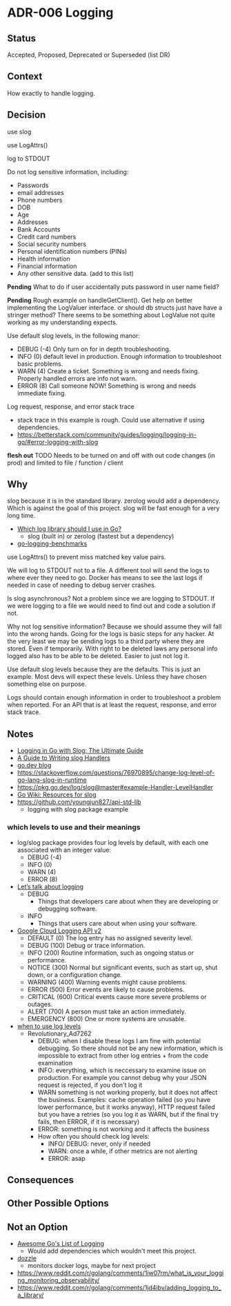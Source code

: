 # ADR-006 Logging

## Status

Accepted, Proposed, Deprecated or Superseded (list DR)

## Context

How exactly to handle logging.

## Decision

use slog

use LogAttrs()

log to STDOUT

Do not log sensitive information, including:
- Passwords
- email addresses
- Phone numbers
- DOB
- Age
- Addresses
- Bank Accounts
- Credit card numbers
- Social security numbers
- Personal identification numbers (PINs)
- Health information
- Financial information
- Any other sensitive data. (add to this list)

**Pending** What to do if user accidentally puts password in user name field?

**Pending** Rough example on handleGetClient(). Get help on better implementing
the LogValuer interface. or should db structs just have have a stringer method?
There seems to be something about LogValue not quite working as my understanding expects.

Use default slog levels, in the following manor:
  - DEBUG (-4) Only turn on for in depth troubleshooting.
  - INFO (0) default level in production. Enough information to troubleshoot basic problems.
  - WARN (4) Create a ticket. Something is wrong and needs fixing. Properly handled errors are info not warn.
  - ERROR (8) Call someone NOW! Something is wrong and needs immediate fixing.

Log request, response, and error stack trace
- stack trace in this example is rough. Could use alternative if using dependencies.
- https://betterstack.com/community/guides/logging/logging-in-go/#error-logging-with-slog


**flesh out**
TODO Needs to be turned on and off with out code changes (in prod) and limited to file /  function / client



## Why

slog because it is in the standard library. zerolog would add a dependency. 
Which is against the goal of this project. slog will be fast enough for a very
long time.
- [Which log library should I use in Go?](https://www.bytesizego.com/blog/which-log-library-go)
  - slog (built in) or zerolog (fastest but a dependency)
- [go-logging-benchmarks ](https://github.com/betterstack-community/go-logging-benchmarks)

use LogAttrs() to prevent miss matched key value pairs.

We will log to STDOUT not to a file. A different tool will send the logs to where
ever they need to go. Docker has means to see the last logs if needed in case of
needing to debug server crashes.

Is slog asynchronous? Not a problem since we are logging to STDOUT. If we were
logging to a file we would need to find out and code a solution if not.

Why not log sensitive information? Because we should assume they will fall into
the wrong hands. Going for the logs is basic steps for any hacker. At the very
least we may be sending logs to a third party where they
are stored. Even if temporarily. With right to be deleted laws any personal info
logged also has to be able to be deleted. Easier to just not log it.

Use default slog levels because they are the defaults. This is just an example.
Most devs will expect these levels. Unless they have chosen something else on purpose.

Logs should contain enough information in order to troubleshoot a problem when reported.
For an API that is at least the request, response, and error stack trace.

## Notes

- [Logging in Go with Slog: The Ultimate Guide](https://betterstack.com/community/guides/logging/logging-in-go/)
- [A Guide to Writing slog Handlers](https://github.com/golang/example/blob/master/slog-handler-guide/README.md)
- [go.dev blog](https://go.dev/blog/slog)
- https://stackoverflow.com/questions/76970895/change-log-level-of-go-lang-slog-in-runtime
- https://pkg.go.dev/log/slog@master#example-Handler-LevelHandler
- [Go Wiki: Resources for slog](https://go.dev/wiki/Resources-for-slog)
- https://github.com/youngjun827/api-std-lib
  - logging with slog package example

### which levels to use and their meanings

- log/slog package provides four log levels by default, with each one associated with an integer value:
  - DEBUG (-4)
  - INFO (0)
  - WARN (4)
  - ERROR (8)
- [Let’s talk about logging](https://dave.cheney.net/2015/11/05/lets-talk-about-logging)
  - DEBUG
    - Things that developers care about when they are developing or debugging software.
  - INFO
    - Things that users care about when using your software.
- [Google Cloud Logging API v2](https://cloud.google.com/logging/docs/reference/v2/rest/v2/LogEntry)
  - DEFAULT 	(0) The log entry has no assigned severity level.
  - DEBUG 	(100) Debug or trace information.
  - INFO 	(200) Routine information, such as ongoing status or performance.
  - NOTICE 	(300) Normal but significant events, such as start up, shut down, or a configuration change.
  - WARNING 	(400) Warning events might cause problems.
  - ERROR 	(500) Error events are likely to cause problems.
  - CRITICAL 	(600) Critical events cause more severe problems or outages.
  - ALERT 	(700) A person must take an action immediately.
  - EMERGENCY 	(800) One or more systems are unusable.
- [when to use log levels](https://www.reddit.com/r/golang/comments/1ctaz7n/when_to_use_slog_levels/)
  - Revolutionary_Ad7262
    - DEBUG: when I disable these logs I am fine with potential debugging. So there should not be any new information, which is impossible to extract from other log entries + from the code examination
    - INFO: everything, which is neccessary to examine issue on production. For example you cannot debug why your JSON request is rejected, if you don't log it
    - WARN something is not working properly, but it does not affect the business. Examples: cache operation failed (so you have lower performance, but it works anyway), HTTP request failed but you have a retries (so you log it as WARN, but if the final try fails, then ERROR, if it is necessary)
    - ERROR: something is not working and it affects the business
    - How often you should check log levels:
      - INFO/ DEBUG: never, only if needed
      - WARN: once a while, if other metrics are not alerting
      - ERROR: asap

## Consequences


## Other Possible Options



## Not an Option
- [Awesome Go's List of Logging](https://github.com/avelino/awesome-go?tab=readme-ov-file#logging)
  - Would add dependencies which wouldn't meet this project.
- [dozzle](https://github.com/amir20/dozzle)
  - monitors docker logs, maybe for next project
- https://www.reddit.com/r/golang/comments/1iw07rm/what_is_your_logging_monitoring_observability/
- https://www.reddit.com/r/golang/comments/1jd4ibv/adding_logging_to_a_library/
